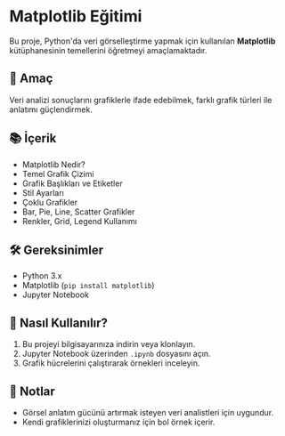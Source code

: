 # Matplotlib Eğitimi

Bu proje, Python'da veri görselleştirme yapmak için kullanılan **Matplotlib** kütüphanesinin temellerini öğretmeyi amaçlamaktadır.

## 🚀 Amaç

Veri analizi sonuçlarını grafiklerle ifade edebilmek, farklı grafik türleri ile anlatımı güçlendirmek.

## 📚 İçerik

- Matplotlib Nedir?
- Temel Grafik Çizimi
- Grafik Başlıkları ve Etiketler
- Stil Ayarları
- Çoklu Grafikler
- Bar, Pie, Line, Scatter Grafikler
- Renkler, Grid, Legend Kullanımı

## 🛠️ Gereksinimler

- Python 3.x
- Matplotlib (`pip install matplotlib`)
- Jupyter Notebook

## 📝 Nasıl Kullanılır?

1. Bu projeyi bilgisayarınıza indirin veya klonlayın.
2. Jupyter Notebook üzerinden `.ipynb` dosyasını açın.
3. Grafik hücrelerini çalıştırarak örnekleri inceleyin.

## 📌 Notlar

- Görsel anlatım gücünü artırmak isteyen veri analistleri için uygundur.
- Kendi grafiklerinizi oluşturmanız için bol örnek içerir.
